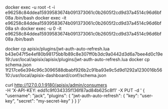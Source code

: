 docker exec -u root -t -i e96258c84ddea15939583674b091373061c0b2605f2cd9d37a4514c96d6bf08a /bin/bash
docker exec -it e96258c84ddea15939583674b091373061c0b2605f2cd9d37a4514c96d6bf08a sh
docker exec -u 0 -it e96258c84ddea15939583674b091373061c0b2605f2cd9d37a4514c96d6bf08a /bin/bash


docker cp apisix/plugins/jwt-auth-auto-refresh.lua b43e047f5e4ef80b98175bb1b89c8e307ff0b3dc9a0442d3d6a7bee4d0c19e19:/usr/local/apisix/apisix/plugins/jwt-auth-auto-refresh.lua
docker cp schema.json 1f217ce6e394c96c3096588dbabf926b2c91ba93e9c5d9d1292a1230016b5610:/usr/local/apisix-dashboard/conf/schema.json



curl http://127.0.0.1:9180/apisix/admin/consumers \
-H 'X-API-KEY: edd1c9f034335f136f87ad84b625c8f1' -X PUT -d '
{
    "username": "jack",
    "plugins": {
        "jwt-auth-auto-refresh": {
            "key": "user-key",
            "secret": "my-secret-key"
        }
    }
}'